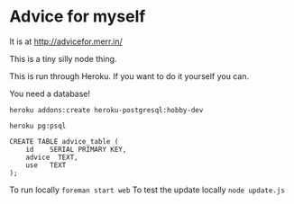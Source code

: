 # Advice for myself
It is at http://advicefor.merr.in/

This is a tiny silly node thing.

This is run through Heroku. If you want to do it yourself you can.

You need a database!

`heroku addons:create heroku-postgresql:hobby-dev`

`heroku pg:psql`

```
CREATE TABLE advice_table (
    id    SERIAL PRIMARY KEY,
    advice  TEXT,
    use   TEXT
);
```

To run locally
`foreman start web`
To test the update locally
`node update.js`

